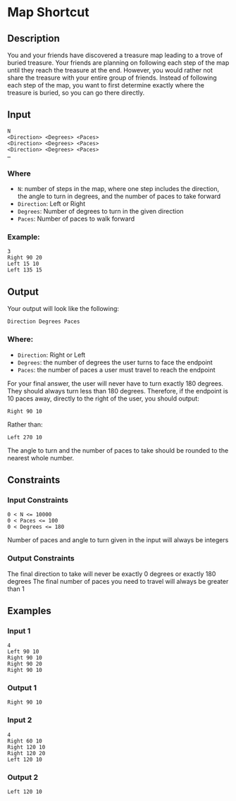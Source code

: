 # Map Shortcut
## Description
You and your friends have discovered a treasure map leading to a trove of buried treasure. Your friends are planning on following each step of the map until they reach the treasure at the end. However, you would rather not share the treasure with your entire group of friends. Instead of following each step of the map, you want to first determine exactly where the treasure is buried, so you can go there directly. 
## Input
```
N
<Direction> <Degrees> <Paces>
<Direction> <Degrees> <Paces>
<Direction> <Degrees> <Paces>
…
```

### Where
* `N`: number of steps in the map, where one step includes the direction, the angle to turn in degrees, and the number of paces to take forward
* `Direction`: Left or Right
* `Degrees`: Number of degrees to turn in the given direction
* `Paces`: Number of paces to walk forward

### Example:
```
3
Right 90 20
Left 15 10
Left 135 15
```
 
## Output
Your output will look like the following:
```
Direction Degrees Paces
```

### Where:
* `Direction`: Right or Left
* `Degrees`: the number of degrees the user turns to face the endpoint
* `Paces`: the number of paces a user must travel to reach the endpoint

For your final answer, the user will never have to turn exactly 180 degrees. They should always turn less than 180 degrees. Therefore, if the endpoint is 10 paces away, directly to the right of the user, you should output:
```
Right 90 10
```
Rather than:
```
Left 270 10
```
The angle to turn and the number of paces to take should be rounded to the nearest whole number.
## Constraints
### Input Constraints
```
0 < N <= 10000
0 < Paces <= 100
0 < Degrees <= 180
```
Number of paces and angle to turn given in the input will always be integers
### Output Constraints
The final direction to take will never be exactly 0 degrees or exactly 180 degrees
The final number of paces you need to travel will always be greater than 1
## Examples
### Input 1
```
4
Left 90 10
Right 90 10
Right 90 20
Right 90 10
```
 
### Output 1
```
Right 90 10
```
 
### Input 2
```
4
Right 60 10
Right 120 10
Right 120 20
Left 120 10
```
### Output 2
```
Left 120 10
```
